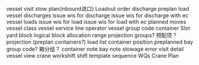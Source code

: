 vessel visit
stow plan(inbound进口) 
Loadout order
discharge
preplan
load
vessel discharges
issue wis for discharge
issue wis for discharge with ec
vessel loads
issue wis for load
issue wis for load with ec
planned moves
vessel class
vessel service
line operator
vessel
group code
container
Slot
yard block
logical block
allocation range
projection groups?  预配项？
projection (preplan containers?)
load list
container position
preplanned bay
group code? 箱分组？
container note
bay note
stowage error
visit detail
vessel view
crane workshift
shift template
sequence WQs
Crane Plan
